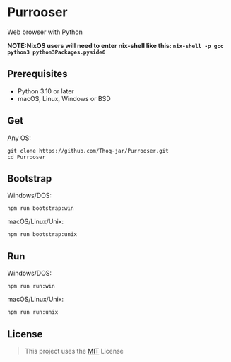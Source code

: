 # Purrooser

Web browser with Python

**NOTE:NixOS users will need to enter nix-shell like this: `nix-shell -p gcc python3 python3Packages.pyside6`**

## Prerequisites

- Python 3.10 or later
- macOS, Linux, Windows or BSD

## Get

Any OS:

```
git clone https://github.com/Thoq-jar/Purrooser.git
cd Purrooser
```

## Bootstrap

Windows/DOS:

```
npm run bootstrap:win
```

macOS/Linux/Unix:

```
npm run bootstrap:unix
```

## Run

Windows/DOS:

```
npm run run:win
```

macOS/Linux/Unix:

```
npm run run:unix
```

## License

> This project uses the [MIT](LICENSE) License
